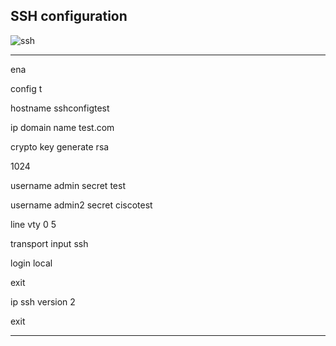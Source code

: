 ## SSH configuration
![ssh](https://github.com/btock/Cisco-network-tips/assets/14008255/6d60f695-21a6-4df5-a301-38f3bae58377)
***
ena

config t

hostname sshconfigtest

ip domain name test.com

crypto key generate rsa

1024

username admin secret test

username admin2 secret ciscotest

line vty 0 5

transport input ssh

login local

exit

ip ssh version 2

exit
***
